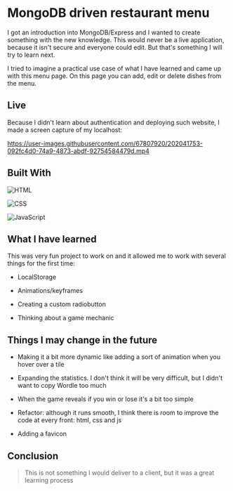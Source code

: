 # MongoDB driven restaurant menu

<p>I got an introduction into MongoDB/Express and I wanted to create something with the new knowledge. This would never be a live application, because it isn't secure and everyone could edit. But that's something I will try to learn next.</p>
<p>I tried to imagine a practical use case of what I have learned and came up with this menu page. On this page you can add, edit or delete dishes from the menu.</p>

## Live

Because I didn't learn about authentication and deploying such website, I made a screen capture of my localhost:

https://user-images.githubusercontent.com/67807920/202041753-092fc4d0-74a9-4873-abdf-92754584479d.mp4

## Built With

![HTML](https://img.shields.io/badge/-HTML-orange 'HTML')

![CSS](https://img.shields.io/badge/-CSS-blue 'CSS')

![JavaScript](https://img.shields.io/badge/-JavaScript-yellow 'JavaScript')

## What I have learned

This was very fun project to work on and it allowed me to work with several things for the first time:

- LocalStorage

- Animations/keyframes

- Creating a custom radiobutton

- Thinking about a game mechanic

## Things I may change in the future

- Making it a bit more dynamic like adding a sort of animation when you hover over a tile

- Expanding the statistics. I don't think it will be very difficult, but I didn't want to copy Wordle too much

- When the game reveals if you win or lose it's a bit too simple

- Refactor: although it runs smooth, I think there is room to improve the code at every front: html, css and js

- Adding a favicon

## Conclusion

> This is not something I would deliver to a client, but it was a great learning process

